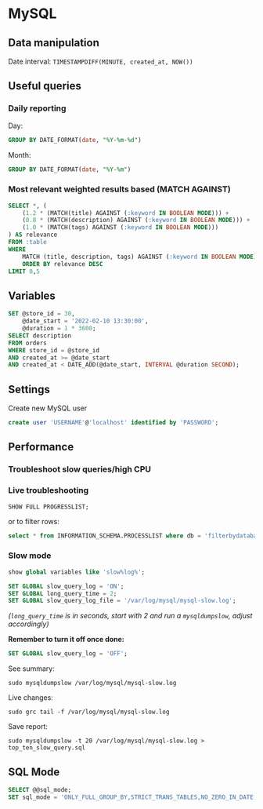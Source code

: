 # MySQL

## Data manipulation

Date interval: `TIMESTAMPDIFF(MINUTE, created_at, NOW())`

## Useful queries

### Daily reporting

Day: 

```sql
GROUP BY DATE_FORMAT(date, "%Y-%m-%d")
```

Month: 

```sql
GROUP BY DATE_FORMAT(date, "%Y-%m")
```

### Most relevant weighted results based (MATCH AGAINST)

```sql
SELECT *, (
	(1.2 * (MATCH(title) AGAINST (:keyword IN BOOLEAN MODE))) + 
	(0.8 * (MATCH(description) AGAINST (:keyword IN BOOLEAN MODE))) + 
	(1.0 * (MATCH(tags) AGAINST (:keyword IN BOOLEAN MODE))) 
) AS relevance
FROM :table
WHERE 
	MATCH (title, description, tags) AGAINST (:keyword IN BOOLEAN MODE) 
	ORDER BY relevance DESC 
LIMIT 0,5
```

## Variables

```sql
SET @store_id = 30,
    @date_start = '2022-02-10 13:30:00',
    @duration = 1 * 3600;
SELECT description
FROM orders
WHERE store_id = @store_id
AND created_at >= @date_start
AND created_at < DATE_ADD(@date_start, INTERVAL @duration SECOND);
```


## Settings

Create new MySQL user

```SQL
create user 'USERNAME'@'localhost' identified by 'PASSWORD';
```

## Performance

### Troubleshoot slow queries/high CPU

### Live troubleshooting

`SHOW FULL PROGRESSLIST;`

or to filter rows:

```SQL
select * from INFORMATION_SCHEMA.PROCESSLIST where db = 'filterbydatabase' ORDER BY COMMAND, TIME DESC;
```

### Slow mode

```SQL
show global variables like 'slow%log%';

SET GLOBAL slow_query_log = 'ON';
SET GLOBAL long_query_time = 2;
SET GLOBAL slow_query_log_file = '/var/log/mysql/mysql-slow.log';
```

_(`long_query_time` is in seconds, start with 2 and run a `mysqldumpslow`, adjust accordingly)_

**Remember to turn it off once done:**

```SQL
SET GLOBAL slow_query_log = 'OFF';
```

See summary:

`sudo mysqldumpslow /var/log/mysql/mysql-slow.log`

Live changes:

`sudo grc tail -f /var/log/mysql/mysql-slow.log`

Save report:

`sudo mysqldumpslow -t 20 /var/log/mysql/mysql-slow.log > top_ten_slow_query.sql`


## SQL Mode

```sql
SELECT @@sql_mode;
SET sql_mode = 'ONLY_FULL_GROUP_BY,STRICT_TRANS_TABLES,NO_ZERO_IN_DATE,NO_ZERO_DATE,ERROR_FOR_DIVISION_BY_ZERO,NO_ENGINE_SUBSTITUTION';
```
